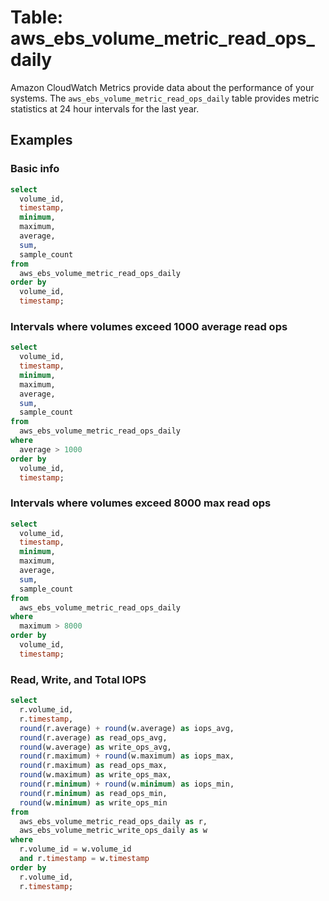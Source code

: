 # Table: aws_ebs_volume_metric_read_ops_daily

Amazon CloudWatch Metrics provide data about the performance of your systems.  The `aws_ebs_volume_metric_read_ops_daily` table provides metric statistics at 24 hour intervals for the last year.


## Examples

### Basic info

```sql
select
  volume_id,
  timestamp,
  minimum,
  maximum,
  average,
  sum,
  sample_count
from
  aws_ebs_volume_metric_read_ops_daily
order by
  volume_id,
  timestamp;
```

### Intervals where volumes exceed 1000 average read ops
```sql
select
  volume_id,
  timestamp,
  minimum,
  maximum,
  average,
  sum,
  sample_count
from
  aws_ebs_volume_metric_read_ops_daily
where
  average > 1000
order by
  volume_id,
  timestamp;
```


### Intervals where volumes exceed 8000 max read ops
```sql
select
  volume_id,
  timestamp,
  minimum,
  maximum,
  average,
  sum,
  sample_count
from
  aws_ebs_volume_metric_read_ops_daily
where
  maximum > 8000
order by
  volume_id,
  timestamp;
```


### Read, Write, and Total IOPS

```sql
select 
  r.volume_id,
  r.timestamp,
  round(r.average) + round(w.average) as iops_avg,
  round(r.average) as read_ops_avg,
  round(w.average) as write_ops_avg,
  round(r.maximum) + round(w.maximum) as iops_max,
  round(r.maximum) as read_ops_max,
  round(w.maximum) as write_ops_max,
  round(r.minimum) + round(w.minimum) as iops_min,
  round(r.minimum) as read_ops_min,
  round(w.minimum) as write_ops_min
from 
  aws_ebs_volume_metric_read_ops_daily as r,
  aws_ebs_volume_metric_write_ops_daily as w
where 
  r.volume_id = w.volume_id
  and r.timestamp = w.timestamp
order by
  r.volume_id,
  r.timestamp;
```